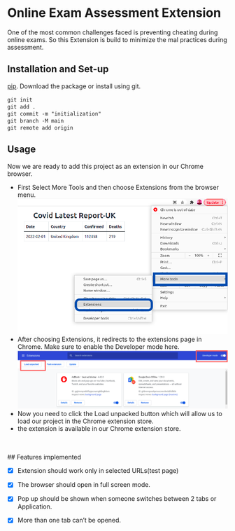 # Online Exam Assessment Extension

One of the most common challenges faced is preventing cheating during online
exams. So this Extension is build to minimize the mal practices during assessment.

## Installation and Set-up

[pip](https://pip.pypa.io/en/stable/).
Download the package or install using git.

```git
git init 
git add .
git commit -m "initialization"
git branch -M main
git remote add origin 
```

## Usage
Now  we are ready to add this project as an extension in our Chrome browser.<br/> 
* First Select More Tools and then choose Extensions from the browser menu. ![](/images/1.png) <br/> 
* After choosing Extensions, it redirects to the extensions page in Chrome. Make sure to enable the Developer mode here. ![](/images/2.png)<br/> 
* Now you need to click the Load unpacked button which will allow us to load our project in the Chrome extension store. <br/> 
* the extension is available in our Chrome extension store. <br/> 
<br/> 
<br/> 
## Features implemented

- [x] 	Extension should work only in selected URLs(test page) 
- [X]  	The browser should open in full screen mode.
- [x]  Pop up should be shown when someone switches between 2 tabs or Application.
- [x]	More than one tab can’t be opened.

